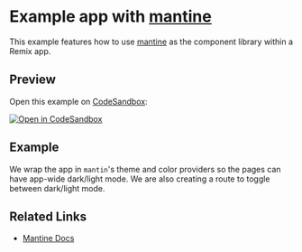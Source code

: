 # Example app with [mantine](https://github.com/mantinedev/mantine)

This example features how to use [mantine](https://github.com/mantinedev/mantine) as the component library within a Remix app.

## Preview

Open this example on [CodeSandbox](https://codesandbox.com):

[![Open in CodeSandbox](https://codesandbox.io/static/img/play-codesandbox.svg)](https://codesandbox.io/s/github/remix-run/remix/tree/main/examples/mantine)

## Example

We wrap the app in `mantin`'s theme and color providers so the pages can have app-wide dark/light mode. We are also creating a route to toggle between dark/light mode.

## Related Links

- [Mantine Docs](https://mantine.dev/)
